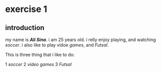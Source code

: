 # exercise 1

## introduction
my name is ***Ali Sina***. i am 25 years old. i relly enjoy playing, and watching *soccer*. i also like to play vidoe *games*, and *Futsal*.

This is three thing that i like to do:

1 *soccer*
2 *video games* 3 *Futsal*
